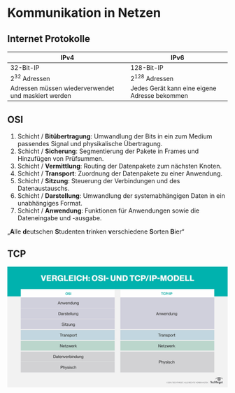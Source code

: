 # Kommunikation in Netzen

## Internet Protokolle

| IPv4                                                | IPv6                                          |
| --------------------------------------------------- | --------------------------------------------- |
| $32$-Bit-IP                                         | $128$-Bit-IP                                  |
| $2^{32}$ Adressen                                   | $2^{128}$ Adressen                            |
| Adressen müssen wiederverwendet und maskiert werden | Jedes Gerät kann eine eigene Adresse bekommen |

## OSI

1. Schicht / **Bitübertragung**: Umwandlung der Bits in ein zum Medium passendes Signal und physikalische Übertragung.
1. Schicht / **Sicherung**: Segmentierung der Pakete in Frames und Hinzufügen von Prüfsummen.
1. Schicht / **Vermittlung**: Routing der Datenpakete zum nächsten Knoten.
1. Schicht / **Transport**: Zuordnung der Datenpakete zu einer Anwendung.
1. Schicht / **Sitzung**: Steuerung der Verbindungen und des Datenaustauschs.
1. Schicht / **Darstellung**: Umwandlung der systemabhängigen Daten in ein unabhängiges Format.
1. Schicht / **Anwendung**: Funktionen für Anwendungen sowie die Dateneingabe und -ausgabe.

„**A**lle **d**eutschen **S**tudenten **t**rinken **v**erschiedene **S**orten **B**ier“

## TCP

![OSI vs TCP](Working%20Materials/Netzwerke/OSI%20vs%20TCP.png)
